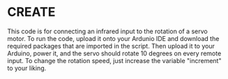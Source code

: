 # CREATE
This code is for connecting an infrared input to the rotation of a servo motor. 
To run the code, upload it onto your Ardunio IDE and download the required packages
that are imported in the script. Then upload it to your Arduino, power it, and the servo
should rotate 10 degrees on every remote input. To change the rotation speed, just
increase the variable "increment" to your liking.
